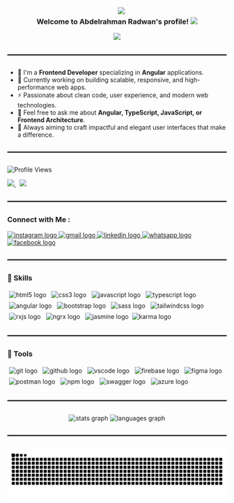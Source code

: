 <img width="250" align="right" src="https://c.tenor.com/_DOBjnGspYAAAAAM/code-coding.gif">

<h3 align="center">
  Welcome to Abdelrahman Radwan's profile!
  <img src="https://media.giphy.com/media/hvRJCLFzcasrR4ia7z/giphy.gif" width="28">
</h3>

<p align="center">
  <a href="https://github.com/DenverCoder1/readme-typing-svg">
    <img src="https://readme-typing-svg.herokuapp.com/?lines=Frontend%20web%20Developer;Always%20learning%20new%20things&font=Fira%20Code&center=true&width=440&height=45&color=f75c7e&vCenter=true&size=22">
  </a>
</p>

<hr style="border: 1px solid #444; margin: 30px 0;">

- 🏢 I'm a **Frontend Developer** specializing in **Angular** applications.  
- 💼 Currently working on building scalable, responsive, and high-performance web apps.  
- ⚡ Passionate about clean code, user experience, and modern web technologies.  
- 💬 Feel free to ask me about **Angular, TypeScript, JavaScript, or Frontend Architecture**.  
- 🚀 Always aiming to craft impactful and elegant user interfaces that make a difference.

<hr style="border: 1px solid #444; margin: 30px 0;">

<p>
  <img src="https://komarev.com/ghpvc/?username=AARadwan&style=for-the-badge" alt="Profile Views"/>
</p>

<p>
  <a href="https://drive.google.com/file/d/16CZ1zeHWCfMPmfIclm-bBSnxdoaS6fyo/view?usp=sharing">
    <img src="https://img.shields.io/badge/My%20CV-004520?style=flat-square&logo=googledrive&logoColor=white" style="height:32px; object-fit:contain;"/>
  </a> &nbsp;
  <a href="https://aaradwan.github.io/portfolio-me/">
    <img src="https://img.shields.io/badge/My Portfolio-00307A?style=flat-square&logo=linkfire&logoColor=white" style="height:32px; object-fit:contain;"/>
  </a>
</p>

<hr style="border: 1px solid #444; margin: 30px 0;">

### Connect with Me :
<div>
  <a href="https://www.instagram.com/" target="_blank">
    <img src="https://img.shields.io/static/v1?message=Instagram&logo=instagram&label=&color=E4405F&logoColor=white&labelColor=&style=for-the-badge" height="35" alt="instagram logo"  />
  </a>
  <a href="mailto:swe.Abdelrahman.A.Radwan@gmail.com" target="_blank">
    <img src="https://img.shields.io/static/v1?message=Gmail&logo=gmail&label=&color=D14836&logoColor=white&labelColor=&style=for-the-badge" height="35" alt="gmail logo"  />
  </a>
  <a href="https://www.linkedin.com/in/abdelrahman-a-radwan/" target="_blank">
    <img src="https://img.shields.io/static/v1?message=LinkedIn&logo=linkedin&label=&color=0077B5&logoColor=white&labelColor=&style=for-the-badge" height="35" alt="linkedin logo"  />
  </a>
  <a href="https://wa.me/201021086778" target="_blank">
    <img src="https://img.shields.io/static/v1?message=Whatsapp&logo=whatsapp&label=&color=25D366&logoColor=white&labelColor=&style=for-the-badge" height="35" alt="whatsapp logo"  />
  </a>
  <a href="https://www.facebook.com/abdelrahman.radwan.875034/" target="_blank">
    <img src="https://img.shields.io/static/v1?message=Facebook&logo=facebook&label=&color=1877F2&logoColor=white&labelColor=&style=for-the-badge" height="35" alt="facebook logo"  />
  </a>
</div>

<hr style="border: 1px solid #444; margin: 30px 0;">

<h3 align="left">🧠 Skills</h3>

<p align="left">
  <img src="https://cdn.jsdelivr.net/gh/devicons/devicon/icons/html5/html5-original.svg" height="40" alt="html5 logo"  style="margin: 4px;"  /> 
  <img src="https://cdn.jsdelivr.net/gh/devicons/devicon/icons/css3/css3-original.svg" height="40" alt="css3 logo"  style="margin: 4px;"  /> 
  <img src="https://cdn.jsdelivr.net/gh/devicons/devicon/icons/javascript/javascript-original.svg" height="40" alt="javascript logo"  style="margin: 4px;"  /> 
  <img src="https://cdn.jsdelivr.net/gh/devicons/devicon/icons/typescript/typescript-original.svg" height="40" alt="typescript logo"  style="margin: 4px;"  /> 
  <img src="https://cdn.jsdelivr.net/gh/devicons/devicon/icons/angularjs/angularjs-original.svg" height="40" alt="angular logo"  style="margin: 4px;"  /> 
  <img src="https://cdn.jsdelivr.net/gh/devicons/devicon/icons/bootstrap/bootstrap-original.svg" height="40" alt="bootstrap logo"  style="margin: 4px;"  /> 
  <img src="https://cdn.jsdelivr.net/gh/devicons/devicon/icons/sass/sass-original.svg" height="40" alt="sass logo"  style="margin: 4px;"  /> 
  <img src="https://www.vectorlogo.zone/logos/tailwindcss/tailwindcss-icon.svg" height="40" alt="tailwindcss logo"  style="margin: 4px;"  /> 
  <img src="https://cdn.jsdelivr.net/gh/devicons/devicon/icons/rxjs/rxjs-original.svg" height="40" alt="rxjs logo"  style="margin: 4px;"  /> 
  <img src="https://ngrx.io/assets/images/badge.svg" height="40" alt="ngrx logo"  style="margin: 4px;"  /> 
  <img src="https://raw.githubusercontent.com/gilbarbara/logos/main/logos/jasmine.svg" height="40" alt="jasmine logo"  style="margin: 4px;"  /> 
  <img src="https://avatars.githubusercontent.com/u/320565?v=4" height="40" alt="karma logo" />
</p>

<hr style="border: 1px solid #444; margin: 30px 0;">

<h3 align="left">🧰 Tools</h3>

<p align="left">
<img src="https://cdn.jsdelivr.net/gh/devicons/devicon/icons/git/git-original.svg" height="40" alt="git logo" style="margin: 4px;" /> 
<img src="https://cdn.jsdelivr.net/gh/devicons/devicon/icons/github/github-original.svg" height="40" alt="github logo" style="margin: 4px;" /> 
<img src="https://cdn.jsdelivr.net/gh/devicons/devicon/icons/vscode/vscode-original.svg" height="40" alt="vscode logo" style="margin: 4px;" /> 
<img src="https://cdn.jsdelivr.net/gh/devicons/devicon/icons/firebase/firebase-plain.svg" height="40" alt="firebase logo" style="margin: 4px;" /> 
<img src="https://cdn.jsdelivr.net/gh/devicons/devicon/icons/figma/figma-original.svg" height="40" alt="figma logo" style="margin: 4px;" /> 
<img src="https://cdn.jsdelivr.net/gh/devicons/devicon/icons/postman/postman-original.svg" height="40" alt="postman logo" style="margin: 4px;" /> 
<img src="https://cdn.jsdelivr.net/gh/devicons/devicon/icons/npm/npm-original-wordmark.svg" height="40" alt="npm logo" style="margin: 4px;" /> 
<img src="https://raw.githubusercontent.com/gilbarbara/logos/main/logos/swagger.svg" height="40" alt="swagger logo" style="margin: 4px;" /> 
<img src="https://cdn.jsdelivr.net/gh/devicons/devicon/icons/azure/azure-original.svg" height="40" alt="azure logo" style="margin: 4px;" />
</p>

<hr style="border: 1px solid #444; margin: 30px 0;">

<div align="center">
  <img src="https://github-readme-stats.vercel.app/api?username=AARadwan&hide_title=false&hide_rank=false&show_icons=true&include_all_commits=true&count_private=true&disable_animations=false&theme=dracula&locale=en&hide_border=false" height="150" alt="stats graph" />
  <img src="https://github-readme-stats.vercel.app/api/top-langs?username=AARadwan&locale=en&hide_title=false&layout=compact&card_width=320&langs_count=5&theme=dracula&hide_border=false" height="150" alt="languages graph" />
</div>

<hr style="border: 1px solid #444; margin: 30px 0;">

<p align="center">
  <img src="https://raw.githubusercontent.com/AARadwan/AARadwan/output/github-contribution-grid-snake-dark.svg" />
</p>

